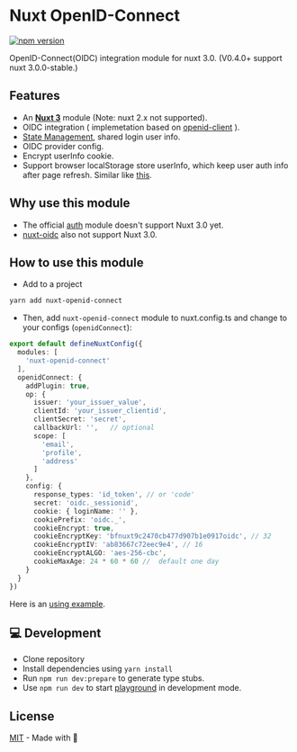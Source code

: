 # Nuxt OpenID-Connect
[![npm version](https://img.shields.io/npm/v/nuxt-openid-connect.svg?style=flat)](https://www.npmjs.com/package/nuxt-openid-connect)

OpenID-Connect(OIDC) integration module for nuxt 3.0. (V0.4.0+ support nuxt 3.0.0-stable.)

## Features

- An [**Nuxt 3**](https://v3.nuxtjs.org) module (Note: nuxt 2.x not supported).
- OIDC integration ( implemetation based on [openid-client](https://github.com/panva/node-openid-client) ).
- [State Management](https://v3.nuxtjs.org/guide/features/state-management/), shared login user info.
- OIDC provider config.
- Encrypt userInfo cookie.
- Support browser localStorage store userInfo, which keep user auth info after page refresh. Similar like [this](https://stackoverflow.com/questions/68174642/how-to-keep-user-authenticated-after-refreshing-the-page-in-nuxtjs).

## Why use this module 

- The official [auth](https://github.com/nuxt-community/auth-module/issues/1719) module doesn't support Nuxt 3.0 yet.
- [nuxt-oidc](https://github.com/deko2369/nuxt-oidc) also not support Nuxt 3.0.

## How to use this module

- Add to a project
```bash
yarn add nuxt-openid-connect
```

- Then, add `nuxt-openid-connect` module to nuxt.config.ts and change to your configs (`openidConnect`):
```ts
export default defineNuxtConfig({
  modules: [
    'nuxt-openid-connect'
  ],
  openidConnect: {
    addPlugin: true,
    op: {
      issuer: 'your_issuer_value',
      clientId: 'your_issuer_clientid',
      clientSecret: 'secret',
      callbackUrl: '',   // optional
      scope: [
        'email',
        'profile',
        'address'
      ]
    },
    config: {
      response_types: 'id_token', // or 'code'
      secret: 'oidc._sessionid',
      cookie: { loginName: '' },
      cookiePrefix: 'oidc._',
      cookieEncrypt: true,
      cookieEncryptKey: 'bfnuxt9c2470cb477d907b1e0917oidc', // 32
      cookieEncryptIV: 'ab83667c72eec9e4', // 16
      cookieEncryptALGO: 'aes-256-cbc',
      cookieMaxAge: 24 * 60 * 60 //  default one day
    }
  }
})

```

Here is an [using example](https://github.com/aborn/playgrounds/tree/main/nuxt-openid-connect-demo).

## 💻 Development

- Clone repository
- Install dependencies using `yarn install`
- Run `npm run dev:prepare` to generate type stubs.
- Use `npm run dev` to start [playground](./playground) in development mode.

## License

[MIT](./LICENSE) - Made with 💚
